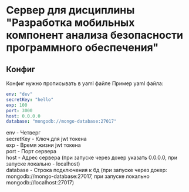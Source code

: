 # Сервер для дисциплины "Разработка мобильных компонент анализа безопасности программного обеспечения"

## Конфиг

Конфиг нужно прописывать в yaml файле
Пример yaml файла:
```yaml
env: "dev"
secretKey: "hello"
exp: 100
port: 3000
host: 0.0.0.0
database: "mongodb://mongo-database:27017"
```
env - Четверг<br>
secretKey - Ключ для jwt токена<br>
exp - Время жизни jwt токена<br>
port - Порт сервера<br>
host - Адрес сервера (при запуске через докер указать 0.0.0.0, при запуске локально - localhost)<br>
database - Строка подключения к бд (при запуске через докер: mongodb://mongo-database:27017, при запуске локально mongodb://localhost:27017)<br>
